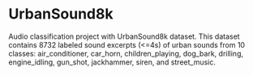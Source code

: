 # UrbanSound8k
Audio classification project with UrbanSound8k dataset. This dataset contains 8732 labeled sound excerpts (&lt;=4s) of urban sounds from 10 classes: air_conditioner, car_horn,  children_playing, dog_bark, drilling, engine_idling, gun_shot, jackhammer, siren, and street_music.

